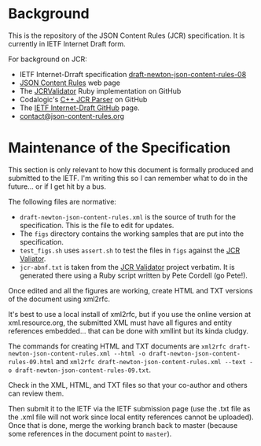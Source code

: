 Background
==========

This is the repository of the JSON Content Rules (JCR) specification. It is currently in IETF Internet Draft form.

For background on JCR:

* IETF Internet-Drraft specification [draft-newton-json-content-rules-08](https://tools.ietf.org/html/draft-newton-json-content-rules-08)
* [JSON Content Rules](http://json-content-rules.org) web page
* The [JCRValidator](https://github.com/arineng/jcrvalidator) Ruby implementation on GitHub
* Codalogic's [C++ JCR Parser](https://github.com/codalogic/cl-jcr-parser) on GitHub
* The [IETF Internet-Draft GitHub](https://github.com/arineng/jcr) page.
* contact@json-content-rules.org

Maintenance of the Specification
================================

This section is only relevant to how this document is formally produced and submitted to the IETF. I'm writing this so I can remember
what to do in the future... or if I get hit by a bus.

The following files are normative:

* `draft-newton-json-content-rules.xml` is the source of truth for the specification. This is the file to edit for updates.
* The `figs` directory contains the working samples that are put into the specification.
* `test_figs.sh` uses `assert.sh` to test the files in `figs` against the [JCR Valiator](https://github.com/arineng/jcrvalidator).
* `jcr-abnf.txt` is taken from the [JCR Validator](https://github.com/arineng/jcrvalidator) project verbatim. It is generated there using a Ruby script written by Pete Cordell (go Pete!).

Once edited and all the figures are working, create HTML and TXT versions of the document using xml2rfc.

It's best to use a local install of xml2rfc, but if you use the online version at xml.resource.org, the submitted XML must have all
figures and entity references embedded... that can be done with xmllint but its kinda cludgy.

The commands for creating HTML and TXT documents are `xml2rfc draft-newton-json-content-rules.xml --html -o draft-newton-json-content-rules-09.html` and
`xml2rfc draft-newton-json-content-rules.xml --text -o draft-newton-json-content-rules-09.txt`.

Check in the XML, HTML, and TXT files so that your co-author and others can review them.

Then submit it to the IETF via the IETF submission page (use the .txt file as the .xml file will not work since local entity references cannot be uploaded). 
Once that is done, merge the working branch back to master (because some 
references in the document point to `master`).
